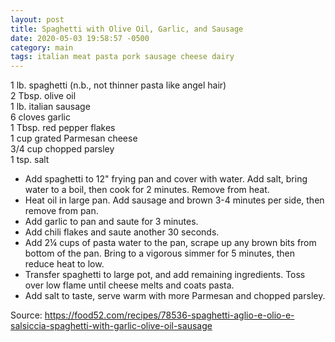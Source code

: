 ```yaml
---
layout: post
title: Spaghetti with Olive Oil, Garlic, and Sausage
date: 2020-05-03 19:58:57 -0500
category: main
tags: italian meat pasta pork sausage cheese dairy
---
```

1 lb. spaghetti (n.b., not thinner pasta like angel hair)  
2 Tbsp. olive oil  
1 lb. italian sausage  
6 cloves garlic  
1 Tbsp. red pepper flakes  
1 cup grated Parmesan cheese  
3/4 cup chopped parsley  
1 tsp. salt  

  * Add spaghetti to 12" frying pan and cover with water. Add salt, bring water to a boil, then cook for 2 minutes. Remove from heat.
  * Heat oil in large pan. Add sausage and brown 3-4 minutes per side, then remove from pan.
  * Add garlic to pan and saute for 3 minutes.
  * Add chili flakes and saute another 30 seconds.
  * Add 2¼ cups of pasta water to the pan, scrape up any brown bits from bottom of the pan. Bring to a vigorous simmer for 5 minutes, then reduce heat to low.
  * Transfer spaghetti to large pot, and add remaining ingredients. Toss over low flame until cheese melts and coats pasta.
  * Add salt to taste, serve warm with more Parmesan and chopped parsley.

Source: <https://food52.com/recipes/78536-spaghetti-aglio-e-olio-e-salsiccia-spaghetti-with-garlic-olive-oil-sausage>
